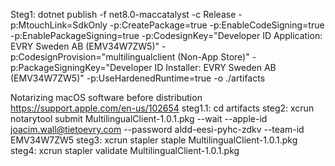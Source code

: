 Steg1:
dotnet publish -f net8.0-maccatalyst -c Release -p:MtouchLink=SdkOnly -p:CreatePackage=true -p:EnableCodeSigning=true -p:EnablePackageSigning=true -p:CodesignKey="Developer ID Application: EVRY Sweden AB (EMV34W7ZW5)" -p:CodesignProvision="multilingualclient (Non-App Store)" -p:PackageSigningKey="Developer ID Installer: EVRY Sweden AB (EMV34W7ZW5)" -p:UseHardenedRuntime=true  -o ./artifacts

Notarizing macOS software before distribution
https://support.apple.com/en-us/102654
steg1.1:
cd artifacts
steg2:
xcrun notarytool submit MultilingualClient-1.0.1.pkg --wait --apple-id joacim.wall@tietoevry.com --password aldd-eesi-pyhc-zdkv --team-id EMV34W7ZW5
steg3:
xcrun stapler staple MultilingualClient-1.0.1.pkg
steg4:
xcrun stapler validate MultilingualClient-1.0.1.pkg